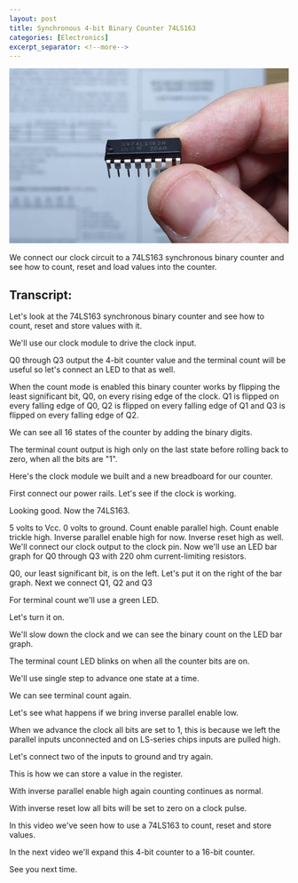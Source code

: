 ```yaml
---
layout: post
title: Synchronous 4-bit Binary Counter 74LS163
categories: [Electronics]
excerpt_separator: <!--more-->
---
```


<a href="https://youtu.be/U7ARbuAPPs4" class="yt-screen">
<img src="/images/74ls163.jpg" alt="Synchronous 4-bit Binary Counter 74LS163">
</a>

We connect our clock circuit to a 74LS163 synchronous binary counter and see how to count, reset and load values into the counter.

<!--more-->

## Transcript:

Let's look at the 74LS163 synchronous binary counter and see how to count, reset and store values with it.

We'll use our clock module to drive the clock input.

Q0 through Q3 output the 4-bit counter value and the terminal count will be useful so let's connect an LED to that as well.

When the count mode is enabled this binary counter works by flipping the least significant bit, Q0, on every rising edge of the clock. Q1 is flipped on every falling edge of Q0, Q2 is flipped on every falling edge of Q1 and Q3 is flipped on every falling edge of Q2.

We can see all 16 states of the counter by adding the binary digits.

The terminal count output is high only on the last state before rolling back to zero, when all the bits are "1".

Here's the clock module we built and a new breadboard for our counter.

First connect our power rails. Let's see if the clock is working.

Looking good. Now the 74LS163.

5 volts to Vcc. 0 volts to ground. Count enable parallel high.
Count enable trickle high. Inverse parallel enable high for now. Inverse reset high as well. We'll connect our clock output to the clock pin. Now we'll use an LED bar graph for Q0 through Q3 with 220 ohm current-limiting resistors.

Q0, our least significant bit, is on the left. Let's put it on the right of the bar graph. Next we connect Q1, Q2 and Q3

For terminal count we'll use a green LED.

Let's turn it on.

We'll slow down the clock and we can see the binary count on the LED bar graph.

The terminal count LED blinks on when all the counter bits are on.

We'll use single step to advance one state at a time.

We can see terminal count again.

Let's see what happens if we bring inverse parallel enable low.

When we advance the clock all bits are set to 1, this is because we left the parallel inputs unconnected and on LS-series chips inputs are pulled high.

Let's connect two of the inputs to ground and try again.

This is how we can store a value in the register.

With inverse parallel enable high again counting continues as normal.

With inverse reset low all bits will be set to zero on a clock pulse.

In this video we've seen how to use a 74LS163
to count, reset and store values.

In the next video we'll expand this 4-bit counter to a 16-bit counter.

See you next time.
